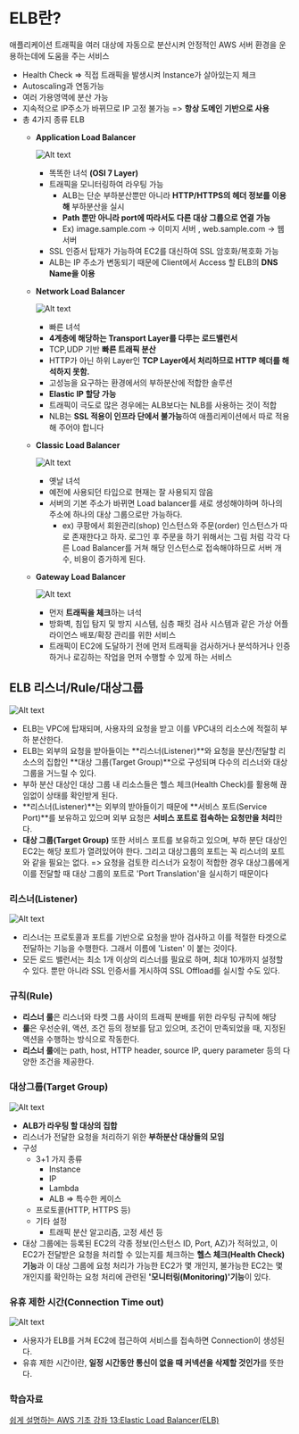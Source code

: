 # ELB란?


애플리케이션 트래픽을 여러 대상에 자동으로 분산시켜 안정적인 AWS 서버 환경을 운용하는데에 도움을 주는 서비스

- Health Check => 직접 트래픽을 발생시켜 Instance가 살아있는지 체크
- Autoscaling과 연동가능
- 여러 가용영역에 분산 가능
- 지속적으로 IP주소가 바뀌므로 IP 고정 불가능 => **항상 도메인 기반으로 사용**
- 총 4가지 종류 ELB
    - **Application Load Balancer**
        
        ![Alt text](../../Image/elb1.png)
        
        - 똑똑한 녀석 **(OSI 7 Layer)**
        - 트래픽을 모니터링하여 라우팅 가능
            - ALB는 단순 부하분산뿐만 아니라 **HTTP/HTTPS의 헤더 정보를 이용해** 부하분산을 실시
            - **Path 뿐만 아니라 port에 따라서도 다른 대상 그룹으로 연결 가능**
            - Ex) image.sample.com -> 이미지 서버 , web.sample.com -> 웹 서버
        - SSL 인증서 탑재가 가능하여 EC2를 대신하여 SSL 암호화/복호화 가능
        - ALB는 IP 주소가 변동되기 때문에 Client에서 Access 할 ELB의 **DNS Name을 이용**
    - **Network Load Balancer**
        
        ![Alt text](../../Image/elb2.png)
        
        - 빠른 녀석
        - **4계층에 해당하는 Transport Layer를 다루는 로드밸런서**
        - TCP,UDP 기반 **빠른 트래픽 분산**
        - HTTP가 아닌 하위 Layer인 **TCP Layer에서 처리하므로 HTTP 헤더를 해석하지 못함.**
        - 고성능을 요구하는 환경에서의 부하분산에 적합한 솔루션
        - **Elastic IP 할당 가능**
        - 트래픽이 극도로 많은 경우에는 ALB보다는 NLB를 사용하는 것이 적합
        - NLB는 **SSL 적용이 인프라 단에서 불가능**하여 애플리케이션에서 따로 적용해 주어야 합니다
    - **Classic Load Balancer**
        
        ![Alt text](../../Image/elb3.png)
        
        - 옛날 녀석
        - 예전에 사용되던 타입으로 현재는 잘 사용되지 않음
        - 서버의 기본 주소가 바뀌면 Load balancer를 새로 생성해야하며 하나의 주소에 하나의 대상 그룹으로만 가능하다.
            - ex) 쿠팡에서 회원관리(shop) 인스턴스와 주문(order) 인스턴스가 따로 존재한다고 하자. 로그인 후 주문을 하기 위해서는 그림 처럼 각각 다른 Load Balancer를 거쳐 해당 인스턴스로 접속해야하므로 서버 개수, 비용이 증가하게 된다.
    - **Gateway Load Balancer**
        
        ![Alt text](../../Image/elb4.png)
        
        - 먼저 **트래픽을 체크**하는 녀석
        - 방화벽, 침입 탐지 및 방지 시스템, 심층 패킷 검사 시스템과 같은 가상 어플라이언스 배포/확장 관리를 위한 서비스
        - 트래픽이 EC2에 도달하기 전에 먼저 트래픽을 검사하거나 분석하거나 인증하거나 로깅하는 작업을 먼저 수행할 수 있게 하는 서비스

## ****ELB 리스너/Rule/대상그룹****


![Alt text](../../Image/elb5.png)

- ELB는 VPC에 탑재되며, 사용자의 요청을 받고 이를 VPC내의 리소스에 적절히 부하 분산한다.
- ELB는 외부의 요청을 받아들이는 **리스너(Listener)**와 요청을 분산/전달할 리소스의 집합인 **대상 그룹(Target Group)**으로 구성되며 다수의 리스너와 대상그룹을 거느릴 수 있다.
- 부하 분산 대상인 대상 그룹 내 리소스들은 헬스 체크(Health Check)를 활용해 끊임없이 상태를 확인받게 된다.
- **리스너(Listener)**는 외부의 받아들이기 때문에 **서비스 포트(Service Port)**를 보유하고 있으며 외부 요청은 **서비스 포트로 접속하는 요청만을 처리**한다.
- **대상 그룹(Target Group)** 또한 서비스 포트를 보유하고 있으며, 부하 분단 대상인 EC2는 해당 포트가 열려있어야 한다. 그리고 대상그룹의 포트는 꼭 리스너의 포트와 같을 필요는 없다.
=> 요청을 검토한 리스너가 요청이 적합한 경우 대상그룹에게 이를 전달할 때 대상 그룹의 포트로 'Port Translation'을 실시하기 때문이다

### ****리스너(Listener)****


![Alt text](../../Image/elb6.png)

- 리스너는 프로토콜과 포트를 기반으로 요청을 받아 검사하고 이를 적절한 타겟으로 전달하는 기능을 수행한다. 그래서 이름에 'Listen' 이 붙는 것이다.
- 모든 로드 밸런서는 최소 1개 이상의 리스너를 필요로 하며, 최대 10개까지 설정할 수 있다.
뿐만 아니라 SSL 인증서를 게시하여 SSL Offload를 실시할 수도 있다.

### 규칙(Rule)


- **리스너 룰**은 리스너와 타켓 그룹 사이의 트래픽 분배를 위한 라우팅 규칙에 해당
- **룰**은 우선순위, 액션, 조건 등의 정보를 담고 있으며, 조건이 만족되었을 때, 지정된 액션을 수행하는 방식으로 작동한다.
- **리스너 룰**에는 path, host, HTTP header, source IP, query parameter 등의 다양한 조건을 제공한다.

### 대상그룹(Target Group)


![Alt text](../../Image/elb7.png)

- **ALB가 라우팅 할 대상의 집합**
- 리스너가 전달한 요청을 처리하기 위한 **부하분산 대상들의 모임**
- 구성
    - 3+1 가지 종류
        - Instance
        - IP
        - Lambda
        - ALB => 특수한 케이스
    - 프로토콜(HTTP, HTTPS 등)
    - 기타 설정
        - 트래픽 분산 알고리즘, 고정 세션 등
- 대상 그룹에는 등록된 EC2의 각종 정보(인스턴스 ID, Port, AZ)가 적혀있고, 이 EC2가 전달받은 요청을 처리할 수 있는지를 체크하는 **헬스 체크(Health Check)기능**과 이 대상 그룹에 요청 처리가 가능한 EC2가 몇 개인지, 불가능한 EC2는 몇 개인지를 확인하는 요청 처리에 관련된 **'모니터링(Monitoring)'기능**이 있다.

### ****유휴 제한 시간(Connection Time out)****


![Alt text](../../Image/elb8.png)

- 사용자가 ELB를 거쳐 EC2에 접근하여 서비스를 접속하면 Connection이 생성된다.
- 유휴 제한 시간이란, **일정 시간동안 통신이 없을 때 커넥션을 삭제할 것인가**를 뜻한다.


### 학습자료

[쉽게 설명하는 AWS 기초 강좌 13:Elastic Load Balancer(ELB)](https://www.youtube.com/watch?v=mqtUMduyKjk)